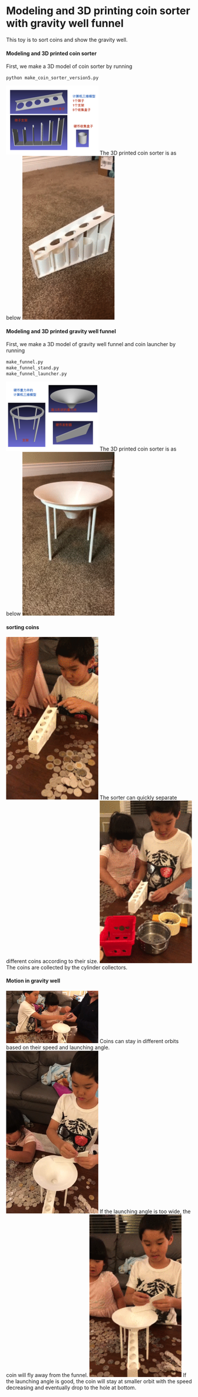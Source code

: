 # Modeling and 3D printing coin sorter with gravity well funnel 
This toy is to sort coins and show the gravity well.  

#### Modeling and 3D printed coin sorter  
First, we make a 3D model of coin sorter by running  
```
python make_coin_sorter_version5.py
```
<img src="coin_sort_3d_model.001.jpeg" width="250">  
The 3D printed coin sorter is as below  
<img src="coin_sorter_2.gif" width="250">  

#### Modeling and 3D printed gravity well funnel  
First, we make a 3D model of gravity well funnel and coin launcher by running  
```
make_funnel.py  
make_funnel_stand.py  
make_funnel_launcher.py  
```
<img src="coin_sort_3d_model.002.jpeg" width="250">  
The 3D printed coin sorter is as below  
<img src="coin_sorter_3.gif" width="250">  

#### sorting coins  
<img src="coin_sorter_7.gif" width="250">  
The sorter can quickly separate different coins according to their size.  
<img src="coin_sorter_8.gif" width="250">  
The coins are collected by the cylinder collectors.

#### Motion in gravity well  
<img src="coin_sorter_4.gif" width="250">  
Coins can stay in different orbits based on their speed and launching angle.  
<img src="coin_sorter_5.gif" width="250">  
If the launching angle is too wide, the coin will fly away from the funnel.  
<img src="coin_sorter_6.gif" width="250">  
If the launching angle is good, the coin will stay at smaller orbit with the speed decreasing and eventually drop to the hole at bottom. 
